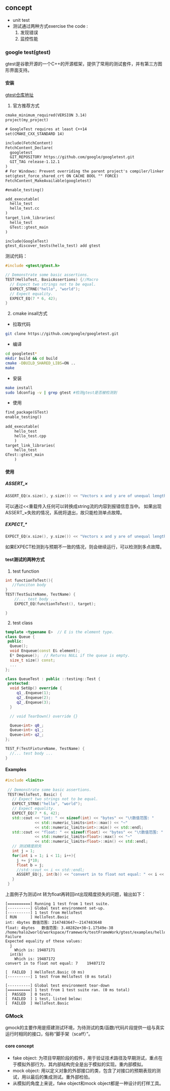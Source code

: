 ## concept
- unit test
- 测试通过两种方式exercise the code :
	1. 发现错误
	2. 监控性能
### google test(gtest)
gtest是谷歌开源的一个C++的开源框架，提供了常用的测试套件，并有第三方图形界面支持。
#### 安装
[gtest仓库地址](https://github.com/google/googletest)
1. 官方推荐方式
```CMakeLists.txt
cmake_minimum_required(VERSION 3.14)
project(my_project)

# GoogleTest requires at least C++14
set(CMAKE_CXX_STANDARD 14)

include(FetchContent)
FetchContent_Declare(
  googletest
  GIT_REPOSITORY https://github.com/google/googletest.git
  GIT_TAG release-1.12.1
)
# For Windows: Prevent overriding the parent project's compiler/linker settings
set(gtest_force_shared_crt ON CACHE BOOL "" FORCE)
FetchContent_MakeAvailable(googletest)

#enable_testing()

add_executable(
  hello_test
  hello_test.cc
)
target_link_libraries(
  hello_test
  GTest::gtest_main
)

include(GoogleTest)
gtest_discover_tests(hello_test) add gtest

```
测试代码：
```C++
#include <gtest/gtest.h>

// Demonstrate some basic assertions.
TEST(HelloTest, BasicAssertions) {//Macro
  // Expect two strings not to be equal.
  EXPECT_STRNE("hello", "world");
  // Expect equality.
  EXPECT_EQ(7 * 6, 42);
}
```

2. cmake insall方式
- 拉取代码
```bash
git clone https://github.com/google/googletest.git
```
- 编译
```bash
cd googletest*
mkdir build && cd build
cmake -DBUILD_SHARED_LIBS=ON ..
make
```
- 安装
```bash
make install
sudo ldconfig -v | grep gtest #检测gtest是否被检测到
```
- 使用
```CMakeLists.txt
find_package(GTest)
enable_testing()
 
add_executable(
	hello_test
	hello_test.cpp
	)
target_link_libraries(
	hello_test
GTest::gtest_main
	)
```
#### 使用
##### ASSERT_×
```C++
ASSERT_EQ(x.size(), y.size()) << "Vectors x and y are of unequal length";
```
可以通过<<重载传入任何可以转换成string流的内容到报错信息当中。
如果出现ASSERT_×失败的情况，系统将退出，故只能检测单点故障。

##### EXPECT_*
```C++
EXPECT_EQ(x.size(), y.size()) << "Vectors x and y are of unequal length";
```
如果EXPECT检测到与预期不一致的情况，则会继续运行，可以检测到多点故障。

#### test测试的两种方式
1. test function
```C++
int functionToTest(){
   //funciton body
}
TEST(TestSuiteName, TestName) {
    //... test body ...
    EXPECT_EQ(functionToTest(), target);

}
```
2. test class
```C++
template <typename E>  // E is the element type.
class Queue {
 public:
  Queue();
  void Enqueue(const E& element);
  E* Dequeue();  // Returns NULL if the queue is empty.
  size_t size() const;
  ...
};

class QueueTest : public ::testing::Test {
 protected:
  void SetUp() override {
     q1_.Enqueue(1);
     q2_.Enqueue(2);
     q2_.Enqueue(3);
  }

  // void TearDown() override {}

  Queue<int> q0_;
  Queue<int> q1_;
  Queue<int> q2_;
};

TEST_F(TestFixtureName, TestName) {
  //... test body ...
}


```
#### Examples
```C++
#include <limits>
 
 // Demonstrate some basic assertions.
 TEST(HelloTest, Basic) {
   // Expect two strings not to be equal.
   EXPECT_STRNE("hello", "world");
   // Expect equality.
   EXPECT_EQ(7 * 6, 42);
   std::cout << "int: " << sizeof(int) << "bytes" << "\t数值范围: " 
             << std::numeric_limits<int>::max() << "~" 
             << std::numeric_limits<int>::min() << std::endl;
   std::cout << "float: " << sizeof(float) << "bytes" << "\t数值范围: " 
             << std::numeric_limits<float>::max() << "~" 
             << std::numeric_limits<float>::min() << std::endl;
   // 测试精度损失
   int j = 1;
   for(int i = 1; i < 11; i++){
     j += j*10;
     float b = j;
     //std::cout << i << std::endl;
     ASSERT_EQ(j, int(b)) << "convert in to float not equal: " << i << "\t" << b << std::endl;
   }
 }
```
上面例子为测试int 转为float再转回int出现精度损失的问题，输出如下：

```output
[==========] Running 1 test from 1 test suite.
[----------] Global test environment set-up.
[----------] 1 test from HelloTest
[ RUN      ] HelloTest.Basic
int: 4bytes	数值范围: 2147483647~-2147483648
float: 4bytes	数值范围: 3.40282e+38~1.17549e-38
/home/halo2world/workspace/framework/testFrameWork/gtest/examples/hello_test.cpp:23: Failure
Expected equality of these values:
  j
    Which is: 19487171
  int(b)
    Which is: 19487172
convert in to float not equal: 7	19487172

[  FAILED  ] HelloTest.Basic (0 ms)
[----------] 1 test from HelloTest (0 ms total)

[----------] Global test environment tear-down
[==========] 1 test from 1 test suite ran. (0 ms total)
[  PASSED  ] 0 tests.
[  FAILED  ] 1 test, listed below:
[  FAILED  ] HelloTest.Basic
```
### GMock
gmock的主要作用是搭建测试环境，为待测试的类/函数/代码片段提供一组与真实运行时相同的接口，俗称“脚手架（scaff）”。
#### core concept
- fake object: 为项目早期阶段的假件，用于验证技术路径及早期测试，重点在于模拟外部行为，其内部结构完全是出于模拟的实现。重内部模拟。
- mock object: 用以定义对象的外部接口的类，包含了对接口的预期表现的测试，用以最后的集成测试。重外部检验。
- 从模拟的角度上来说，fake object和mock object都是一种设计的打样工具。